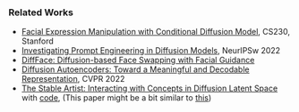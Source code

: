 ### Related Works

- [Facial Expression Manipulation with Conditional
Diffusion Model](http://cs230.stanford.edu/projects_fall_2022/reports/78.pdf), CS230, Stanford
- [Investigating Prompt Engineering in Diffusion
Models](https://arxiv.org/pdf/2211.15462.pdf), NeurIPSw 2022
- [DiffFace: Diffusion-based Face Swapping with Facial Guidance](https://hxngiee.github.io/DiffFace/)
- [Diffusion Autoencoders: Toward a Meaningful and Decodable Representation](https://diff-ae.github.io/), CVPR 2022
- [The Stable Artist: Interacting with Concepts in Diffusion Latent Space](https://arxiv.org/pdf/2212.06013.pdf) with [code](https://github.com/ml-research/semantic-image-editing), (This paper might be a bit similar to [this](https://arxiv.org/pdf/2301.12247.pdf))
